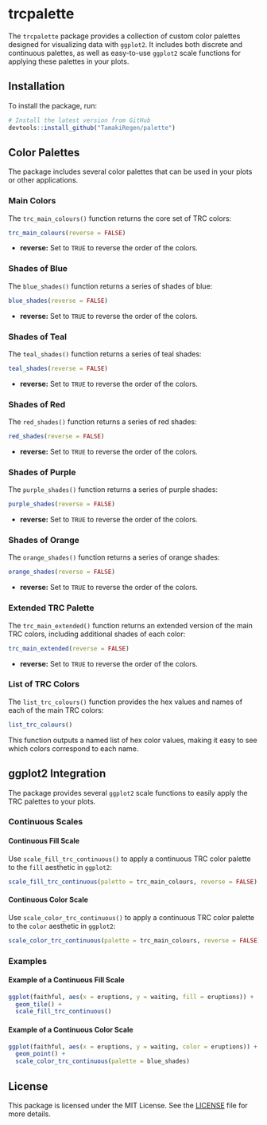 # trcpalette

The `trcpalette` package provides a collection of custom color palettes designed for visualizing data with `ggplot2`. It includes both discrete and continuous palettes, as well as easy-to-use `ggplot2` scale functions for applying these palettes in your plots.

## Installation

To install the package, run:

```r
# Install the latest version from GitHub
devtools::install_github("TamakiRegen/palette")
```

## Color Palettes

The package includes several color palettes that can be used in your plots or other applications.

### Main Colors

The `trc_main_colours()` function returns the core set of TRC colors:

```r
trc_main_colours(reverse = FALSE)
```

- **reverse:** Set to `TRUE` to reverse the order of the colors.

### Shades of Blue

The `blue_shades()` function returns a series of shades of blue:

```r
blue_shades(reverse = FALSE)
```

- **reverse:** Set to `TRUE` to reverse the order of the colors.

### Shades of Teal

The `teal_shades()` function returns a series of teal shades:

```r
teal_shades(reverse = FALSE)
```

- **reverse:** Set to `TRUE` to reverse the order of the colors.

### Shades of Red

The `red_shades()` function returns a series of red shades:

```r
red_shades(reverse = FALSE)
```

- **reverse:** Set to `TRUE` to reverse the order of the colors.

### Shades of Purple

The `purple_shades()` function returns a series of purple shades:

```r
purple_shades(reverse = FALSE)
```

- **reverse:** Set to `TRUE` to reverse the order of the colors.

### Shades of Orange

The `orange_shades()` function returns a series of orange shades:

```r
orange_shades(reverse = FALSE)
```

- **reverse:** Set to `TRUE` to reverse the order of the colors.

### Extended TRC Palette

The `trc_main_extended()` function returns an extended version of the main TRC colors, including additional shades of each color:

```r
trc_main_extended(reverse = FALSE)
```

- **reverse:** Set to `TRUE` to reverse the order of the colors.

### List of TRC Colors

The `list_trc_colours()` function provides the hex values and names of each of the main TRC colors:

```r
list_trc_colours()
```

This function outputs a named list of hex color values, making it easy to see which colors correspond to each name.

## ggplot2 Integration

The package provides several `ggplot2` scale functions to easily apply the TRC palettes to your plots.

### Continuous Scales

#### Continuous Fill Scale

Use `scale_fill_trc_continuous()` to apply a continuous TRC color palette to the `fill` aesthetic in `ggplot2`:

```r
scale_fill_trc_continuous(palette = trc_main_colours, reverse = FALSE)
```

#### Continuous Color Scale

Use `scale_color_trc_continuous()` to apply a continuous TRC color palette to the `color` aesthetic in `ggplot2`:

```r
scale_color_trc_continuous(palette = trc_main_colours, reverse = FALSE)
```

### Examples

#### Example of a Continuous Fill Scale

```r
ggplot(faithful, aes(x = eruptions, y = waiting, fill = eruptions)) +
  geom_tile() +
  scale_fill_trc_continuous()
```

#### Example of a Continuous Color Scale

```r
ggplot(faithful, aes(x = eruptions, y = waiting, color = eruptions)) +
  geom_point() +
  scale_color_trc_continuous(palette = blue_shades)
```

## License

This package is licensed under the MIT License. See the [LICENSE](LICENSE) file for more details.
